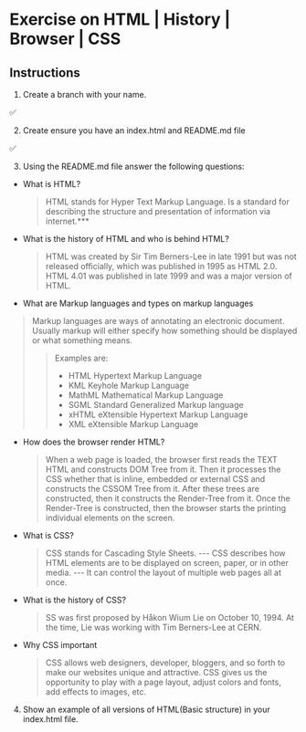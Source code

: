 # Exercise on HTML | History | Browser | CSS

## Instructions

1. Create a branch with your name.

✅

2. Create ensure you have an index.html and README.md file

✅

3. Using the README.md file answer the following questions:

- What is HTML?

  > HTML stands for Hyper Text Markup Language. Is a standard for describing the structure and presentation of information via internet.\*\*\*

- What is the history of HTML and who is behind HTML?

  > HTML was created by Sir Tim Berners-Lee in late 1991 but was not released officially, which was published in 1995 as HTML 2.0. HTML 4.01 was published in late 1999 and was a major version of HTML.

- What are Markup languages and types on markup languages

> Markup languages are ways of annotating an electronic document. Usually markup will either specify how something should be displayed or what something means.
>
> > Examples are:
> >
> > - HTML Hypertext Markup Language
> > - KML Keyhole Markup Language
> > - MathML Mathematical Markup Language
> > - SGML Standard Generalized Markup language
> > - xHTML eXtensible Hypertext Markup Language
> > - XML eXtensible Markup Language

- How does the browser render HTML?
  > When a web page is loaded, the browser first reads the TEXT HTML and constructs DOM Tree from it. Then it processes the CSS whether that is inline, embedded or external CSS and constructs the CSSOM Tree from it. After these trees are constructed, then it constructs the Render-Tree from it. Once the Render-Tree is constructed, then the browser starts the printing individual elements on the screen.
- What is CSS?
  > CSS stands for Cascading Style Sheets. --- CSS describes how HTML elements are to be displayed on screen, paper, or in other media. --- It can control the layout of multiple web pages all at once.
- What is the history of CSS?
  > SS was first proposed by Håkon Wium Lie on October 10, 1994. At the time, Lie was working with Tim Berners-Lee at CERN.
- Why CSS important
  > CSS allows web designers, developer, bloggers, and so forth to make our websites unique and attractive. CSS gives us the opportunity to play with a page layout, adjust colors and fonts, add effects to images, etc.

4. Show an example of all versions of HTML(Basic structure) in your index.html file.
